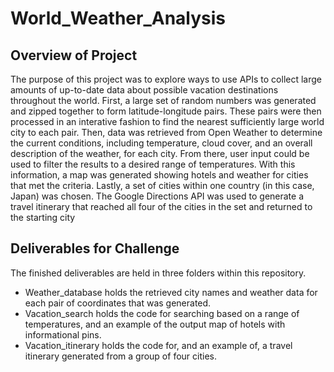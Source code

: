 # World_Weather_Analysis
## Overview of Project
The purpose of this project was to explore ways to use APIs to collect large amounts of up-to-date data about possible vacation destinations throughout the world.
First, a large set of random numbers was generated and zipped together to form latitude-longitude pairs. These pairs were then processed in an interative fashion to find the nearest sufficiently large world city to each pair.
Then, data was retrieved from Open Weather to determine the current conditions, including temperature, cloud cover, and an overall description of the weather, for each city.
From there, user input could be used to filter the results to a desired range of temperatures. With this information, a map was generated showing hotels and weather for cities that met the criteria.
Lastly, a set of cities within one country (in this case, Japan) was chosen. The Google Directions API was used to generate a travel itinerary that reached all four of the cities in the set and returned to the starting city


## Deliverables for Challenge
The finished deliverables are held in three folders within this repository.
- Weather_database holds the retrieved city names and weather data for each pair of coordinates that was generated.
- Vacation_search holds the code for searching based on a range of temperatures, and an example of the output map of hotels with informational pins.
- Vacation_itinerary holds the code for, and an example of, a travel itinerary generated from a group of four cities.